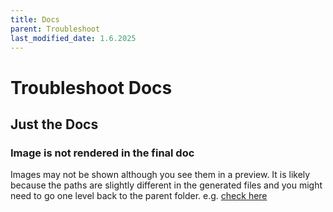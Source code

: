```yaml
---
title: Docs
parent: Troubleshoot
last_modified_date: 1.6.2025
---
```


# Troubleshoot Docs

## Just the Docs

### Image is not rendered in the final doc
Images may not be shown although you see them in a preview. It is likely because the paths are slightly different in the generated files and you might need to go one level back to the parent folder.
e.g. [check here](https://github.com/Linguly/docs/blob/main/docs/setup/how-to-setup.md?plain=1#L40)


